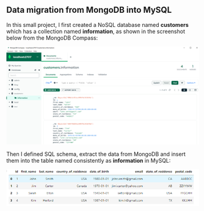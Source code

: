 
## Data migration from MongoDB into MySQL

In this small project, I first created a NoSQL database named **customers** which has a collection named **information**, as shown in the screenshot below from the MongoDB Compass:

![](https://github.com/DanialArab/images/blob/main/NoSQL/NoSQL_data_in_compass.PNG)

Then I defined SQL schema, extract the data from MongoDB and insert them into the table named consistently as **information** in MySQL:


![](https://github.com/DanialArab/images/blob/main/NoSQL/SQL_table.PNG)
